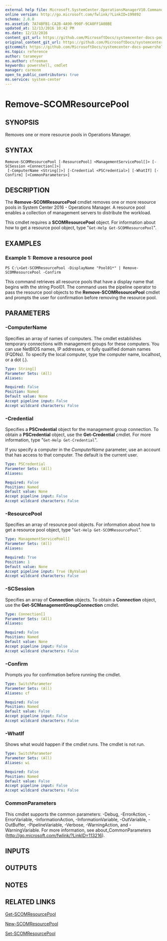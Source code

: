 ```yaml
---
external help file: Microsoft.SystemCenter.OperationsManagerV10.Commands.dll-Help.xml
online version: http://go.microsoft.com/fwlink/?LinkID=199892
schema: 2.0.0
ms.assetid: 7A74BFB1-CA2B-4A90-990F-9CA0FF1A0BBE
updated_at: 12/13/2016 10:42 PM
ms.date: 12/13/2016
content_git_url: https://github.com/MicrosoftDocs/systemcenter-docs-powershell/blob/master/systemcenter-cmdlets/OperationsManager/v1/Remove-SCOMResourcePool.md
original_content_git_url: https://github.com/MicrosoftDocs/systemcenter-docs-powershell/blob/master/systemcenter-cmdlets/OperationsManager/v1/Remove-SCOMResourcePool.md
gitcommit: https://github.com/MicrosoftDocs/systemcenter-docs-powershell/blob/ea9507ac2178040476af5407227db8cb97701ea9/systemcenter-cmdlets/OperationsManager/v1/Remove-SCOMResourcePool.md
ms.topic: reference
author: tarameyer
ms.author: cfreeman
keywords: powershell, cmdlet
manager: carmonm
open_to_public_contributors: true
ms.service: system-center
---
```


# Remove-SCOMResourcePool

## SYNOPSIS
Removes one or more resource pools in Operations Manager.

## SYNTAX

```
Remove-SCOMResourcePool [-ResourcePool] <ManagementServicePool[]> [-SCSession <Connection[]>]
 [-ComputerName <String[]>] [-Credential <PSCredential>] [-WhatIf] [-Confirm] [<CommonParameters>]
```

## DESCRIPTION
The **Remove-SCOMResourcePool** cmdlet removes one or more resource pools in System Center 2016 - Operations Manager.
A resource pool enables a collection of management servers to distribute the workload.

This cmdlet requires a **SCOMResourcePool** object.
For information about how to get a resource pool object, type "`Get-Help Get-SCOMResourcePool`".

## EXAMPLES

### Example 1: Remove a resource pool
```
PS C:\>Get-SCOMResourcePool -DisplayName "Pool01*" | Remove-SCOMResourcePool -Confirm
```

This command retrieves all resource pools that have a display name that begins with the string Pool01.
The command uses the pipeline operator to pass the resource pool objects to the **Remove-SCOMResourcePool** cmdlet and prompts the user for confirmation before removing the resource pool.

## PARAMETERS

### -ComputerName
Specifies an array of names of computers.
The cmdlet establishes temporary connections with management groups for these computers.
You can use NetBIOS names, IP addresses, or fully qualified domain names (FQDNs).
To specify the local computer, type the computer name,  localhost, or a dot (.).

```yaml
Type: String[]
Parameter Sets: (All)
Aliases: 

Required: False
Position: Named
Default value: None
Accept pipeline input: False
Accept wildcard characters: False
```

### -Credential
Specifies a **PSCredential** object for the management group connection.
To obtain a **PSCredential** object, use the **Get-Credential** cmdlet.
For more information, type "`Get-Help Get-Credential`".

If you specify a computer in the *ComputerName* parameter, use an account that has access to that computer.
The default is the current user.

```yaml
Type: PSCredential
Parameter Sets: (All)
Aliases: 

Required: False
Position: Named
Default value: None
Accept pipeline input: False
Accept wildcard characters: False
```

### -ResourcePool
Specifies an array of resource pool objects.
For information about how to get a resource pool object, type "`Get-Help Get-SCOMResourcePool`".

```yaml
Type: ManagementServicePool[]
Parameter Sets: (All)
Aliases: 

Required: True
Position: 1
Default value: None
Accept pipeline input: True (ByValue)
Accept wildcard characters: False
```

### -SCSession
Specifies an array of **Connection** objects.
To obtain a **Connection** object, use the **Get-SCManagementGroupConnection** cmdlet.

```yaml
Type: Connection[]
Parameter Sets: (All)
Aliases: 

Required: False
Position: Named
Default value: None
Accept pipeline input: False
Accept wildcard characters: False
```

### -Confirm
Prompts you for confirmation before running the cmdlet.

```yaml
Type: SwitchParameter
Parameter Sets: (All)
Aliases: cf

Required: False
Position: Named
Default value: False
Accept pipeline input: False
Accept wildcard characters: False
```

### -WhatIf
Shows what would happen if the cmdlet runs.
The cmdlet is not run.

```yaml
Type: SwitchParameter
Parameter Sets: (All)
Aliases: wi

Required: False
Position: Named
Default value: False
Accept pipeline input: False
Accept wildcard characters: False
```

### CommonParameters
This cmdlet supports the common parameters: -Debug, -ErrorAction, -ErrorVariable, -InformationAction, -InformationVariable, -OutVariable, -OutBuffer, -PipelineVariable, -Verbose, -WarningAction, and -WarningVariable. For more information, see about_CommonParameters (http://go.microsoft.com/fwlink/?LinkID=113216).

## INPUTS

## OUTPUTS

## NOTES

## RELATED LINKS

[Get-SCOMResourcePool](xref:OperationsManager/v1/Get-SCOMResourcePool.md)

[New-SCOMResourcePool](xref:OperationsManager/v1/New-SCOMResourcePool.md)

[Set-SCOMResourcePool](xref:OperationsManager/v1/Set-SCOMResourcePool.md)

